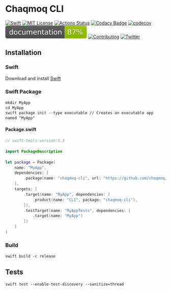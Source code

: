 # Chaqmoq CLI
[![Swift](https://img.shields.io/badge/swift-5.3-brightgreen.svg)](https://swift.org/download/#releases) [![MIT License](https://img.shields.io/badge/license-MIT-brightgreen.svg)](https://github.com/chaqmoq/cli/blob/master/LICENSE/) [![Actions Status](https://github.com/chaqmoq/cli/workflows/development/badge.svg)](https://github.com/chaqmoq/cli/actions) [![Codacy Badge](https://app.codacy.com/project/badge/Grade/e88a672e58bb436c97ebf8ecc678ea18)](https://www.codacy.com/gh/chaqmoq/http?utm_source=github.com&amp;utm_medium=referral&amp;utm_content=chaqmoq/http&amp;utm_campaign=Badge_Grade) [![codecov](https://codecov.io/gh/chaqmoq/cli/branch/master/graph/badge.svg?token=A2LEC0YCYL)](https://codecov.io/gh/chaqmoq/http) [![Documentation](https://github.com/chaqmoq/cli/blob/gh-pages/badge.svg)](https://chaqmoq.dev/cli/) [![Contributing](https://img.shields.io/badge/contributing-guide-brightgreen.svg)](https://github.com/chaqmoq/cli/blob/master/CONTRIBUTING.md) [![Twitter](https://img.shields.io/badge/twitter-chaqmoqdev-brightgreen.svg)](https://twitter.com/chaqmoqdev)

## Installation
### Swift
Download and install [Swift](https://swift.org/download)

### Swift Package
```shell
mkdir MyApp
cd MyApp
swift package init --type executable // Creates an executable app named "MyApp"
```

#### Package.swift
```swift
// swift-tools-version:5.3

import PackageDescription

let package = Package(
    name: "MyApp",
    dependencies: [
        .package(name: "chaqmoq-cli", url: "https://github.com/chaqmoq/cli.git", .branch("master"))
    ],
    targets: [
        .target(name: "MyApp", dependencies: [
            .product(name: "CLI", package: "chaqmoq-cli"),
        ]),
        .testTarget(name: "MyAppTests", dependencies: [
            .target(name: "MyApp")
        ])
    ]
)
```

### Build
```shell
swift build -c release
```

## Tests
```shell
swift test --enable-test-discovery --sanitize=thread
```
